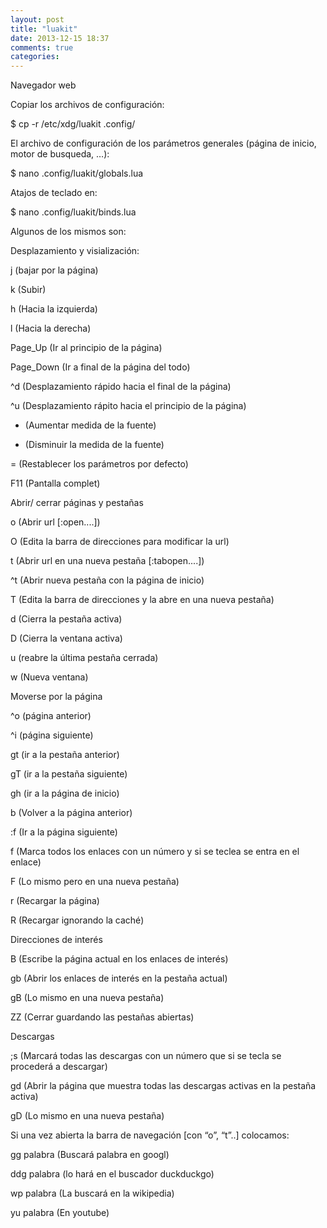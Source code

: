 ```yaml
---
layout: post
title: "luakit"
date: 2013-12-15 18:37
comments: true
categories: 
---
```

Navegador web

Copiar los archivos de configuración:

$ cp -r /etc/xdg/luakit .config/

El archivo de configuración de los parámetros generales (página de inicio, motor de busqueda, …):

$ nano .config/luakit/globals.lua

Atajos de teclado en:

$ nano .config/luakit/binds.lua

Algunos de los mismos son:

Desplazamiento y visialización:

j (bajar por la página)

k (Subir)

h (Hacia la izquierda)

l (Hacia la derecha)

Page_Up (Ir al principio de la página)

Page_Down (Ir a final de la página del todo)

^d (Desplazamiento rápido hacia el final de la página)

^u (Desplazamiento rápito hacia el principio de la página)

+ (Aumentar medida de la fuente)

- (Disminuir la medida de la fuente)

= (Restablecer los parámetros por defecto)

F11 (Pantalla complet)

Abrir/ cerrar páginas y pestañas

o (Abrir url [:open....])

O (Edita la barra de direcciones para modificar la url)

t (Abrir url en una nueva pestaña [:tabopen....])

^t (Abrir nueva pestaña con la página de inicio)

T (Edita la barra de direcciones y la abre en una nueva pestaña)

d (Cierra la pestaña activa)

D (Cierra la ventana activa)

u (reabre la última pestaña cerrada)

w (Nueva ventana)

Moverse por la página

^o (página anterior)

^i (página siguiente)

gt (ir a la pestaña anterior)

gT (ir a la pestaña siguiente)

gh (ir a la página de inicio)

b (Volver a la página anterior)

:f (Ir a la página siguiente)

f (Marca todos los enlaces con un número y si se teclea se entra en el enlace)

F (Lo mismo pero en una nueva pestaña)

r (Recargar la página)

R (Recargar ignorando la caché)

Direcciones de interés

B (Escribe la página actual en los enlaces de interés)

gb (Abrir los enlaces de interés en la pestaña actual)

gB (Lo mismo en una nueva pestaña)

ZZ (Cerrar guardando las pestañas abiertas)

Descargas

;s (Marcará todas las descargas con un número que si se tecla se procederá a descargar)

gd (Abrir la página que muestra todas las descargas activas en la pestaña activa)

gD (Lo mismo en una nueva pestaña)

Si una vez abierta la barra de navegación [con “o”, “t”..] colocamos:

gg palabra (Buscará palabra en googl)

ddg palabra (lo hará en el buscador duckduckgo)

wp palabra (La buscará en la wikipedia)

yu palabra (En youtube)

